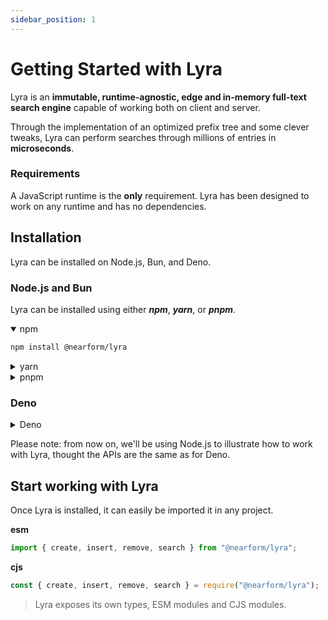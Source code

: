 ```yaml
---
sidebar_position: 1
---
```


# Getting Started with Lyra

Lyra is an **immutable, runtime-agnostic, edge and in-memory full-text search
engine** capable of working both on client and server.

Through the implementation of an optimized prefix tree and some clever tweaks,
Lyra can perform searches through millions of entries in **microseconds**.

### Requirements

A JavaScript runtime is the **only** requirement. Lyra has been designed to work
on any runtime and has no dependencies.

## Installation

Lyra can be installed on Node.js, Bun, and Deno.

### Node.js and Bun

Lyra can be installed using either _**npm**_, _**yarn**_, or _**pnpm**_.

<details open><summary>npm</summary>

```bash
npm install @nearform/lyra
```

</details>

<details><summary>yarn</summary>

```bash
yarn add @nearform/lyra
```

</details>

<details><summary>pnpm</summary>

```bash
pnpm add @nearform/lyra
```

</details>

### Deno

<details>
<summary>Deno</summary>

```js
import * as lyra from "https://deno.land/x/lyra@0.0.4/src/lyra.ts";
```

</details>

Please note: from now on, we'll be using Node.js to illustrate how to work with
Lyra, thought the APIs are the same as for Deno.

## Start working with Lyra

Once Lyra is installed, it can easily be imported it in any project.

**esm**

```js
import { create, insert, remove, search } from "@nearform/lyra";
```

**cjs**

```js
const { create, insert, remove, search } = require("@nearform/lyra");
```

> Lyra exposes its own types, ESM modules and CJS modules.

